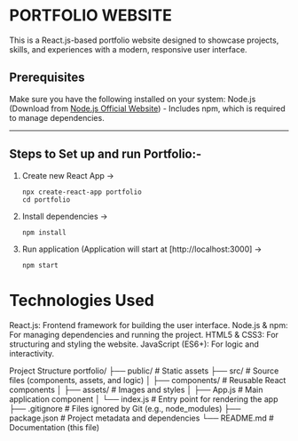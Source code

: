 # **PORTFOLIO WEBSITE**
This is a React.js-based portfolio website designed to showcase projects, skills, and experiences with a modern, responsive user interface.

## **Prerequisites**
Make sure you have the following installed on your system:
  Node.js (Download from [Node.js Official Website](https://nodejs.org/en)) - Includes npm, which is required to manage dependencies.

---

## **Steps to Set up and run Portfolio:-**
1. Create new React App ->
   ```
   npx create-react-app portfolio
   cd portfolio
3. Install dependencies ->
   ```
   npm install
5. Run application (Application will start at [http://localhost:3000] ->
   ```
   npm start

# **Technologies Used**
  React.js: Frontend framework for building the user interface.
  Node.js & npm: For managing dependencies and running the project.
  HTML5 & CSS3: For structuring and styling the website.
  JavaScript (ES6+): For logic and interactivity.

Project Structure
portfolio/
├── public/          # Static assets
├── src/             # Source files (components, assets, and logic)
│   ├── components/  # Reusable React components
│   ├── assets/      # Images and styles
│   ├── App.js       # Main application component
│   └── index.js     # Entry point for rendering the app
├── .gitignore       # Files ignored by Git (e.g., node_modules)
├── package.json     # Project metadata and dependencies
└── README.md        # Documentation (this file)

  
